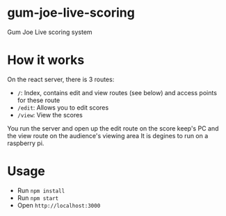 # gum-joe-live-scoring
Gum Joe Live scoring system
# How it works
On the react server, there is 3 routes:
- `/`: Index, contains edit and view routes (see below) and access points for these route
- `/edit`: Allows you to edit scores
- `/view`: View the scores

You run the server and open up the edit route on the score keep's PC and the view route on the audience's viewing area
It is degines to run on a raspberry pi.

# Usage
- Run `npm install`
- Run `npm start`
- Open `http://localhost:3000`
